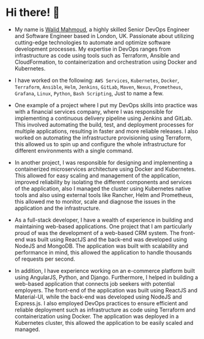 # Hi there! 👋

- My name is  [Walid Mahmoud](https://www.linkedin.com/in/walidmahmoud1/), a highly skilled Senior DevOps Engineer and Software Engineer based in London, UK. Passionate about utilizing cutting-edge technologies to automate and optimize software development processes. My expertise in DevOps ranges from infrastructure as code using tools such as Terraform, Ansible and CloudFormation, to containerization and orchestration using Docker and Kubernetes.

- I have worked on the following: `AWS Services`, `Kubernetes`, `Docker`, `Terraform`, `Ansible`, `Helm`, `Jenkins`, `GitLab`, `Maven`, `Nexus`, `Prometheus`, `Grafana`, `Linux`, `Python`, `Bash Scripting`, Just to name a few.

- One example of a project where I put my DevOps skills into practice was with a financial services company, where I was responsible for implementing a continuous delivery pipeline using Jenkins and GitLab. This involved automating the build, test, and deployment processes for multiple applications, resulting in faster and more reliable releases. I also worked on automating the infrastructure provisioning using Terraform, this allowed us to spin up and configure the whole infrastructure for different environments with a single command.

- In another project, I was responsible for designing and implementing a containerized microservices architecture using Docker and Kubernetes. This allowed for easy scaling and management of the application, improved reliability by isolating the different components and services of the application, also I managed the cluster using Kubernetes native tools and also using external tools like Rancher, Helm and Prometheus, this allowed me to monitor, scale and diagnose the issues in the application and the infrastructure.

- As a full-stack developer, I have a wealth of experience in building and maintaining web-based applications. One project that I am particularly proud of was the development of a web-based CRM system. The front-end was built using ReactJS and the back-end was developed using NodeJS and MongoDB. The application was built with scalability and performance in mind, this allowed the application to handle thousands of requests per second.

- In addition, I have experience working on an e-commerce platform built using AngularJS, Python, and Django. Furthermore, I helped in building a web-based application that connects job seekers with potential employers. The front-end of the application was built using ReactJS and Material-UI, while the back-end was developed using NodeJS and Express.js. I also employed DevOps practices to ensure efficient and reliable deployment such as infrastructure as code using Terraform and containerization using Docker. The application was deployed in a Kubernetes cluster, this allowed the application to be easily scaled and managed.
